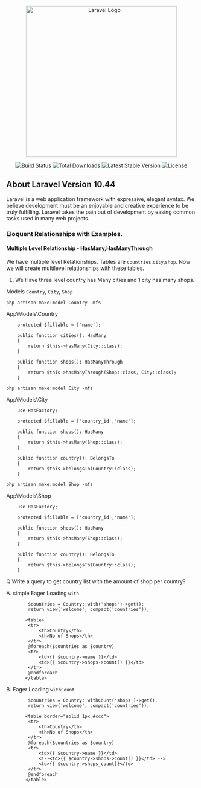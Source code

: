 <p align="center"><a href="https://laravel.com" target="_blank"><img src="https://raw.githubusercontent.com/laravel/art/master/logo-lockup/5%20SVG/2%20CMYK/1%20Full%20Color/laravel-logolockup-cmyk-red.svg" width="400" alt="Laravel Logo"></a></p>

<p align="center">
<a href="https://github.com/laravel/framework/actions"><img src="https://github.com/laravel/framework/workflows/tests/badge.svg" alt="Build Status"></a>
<a href="https://packagist.org/packages/laravel/framework"><img src="https://img.shields.io/packagist/dt/laravel/framework" alt="Total Downloads"></a>
<a href="https://packagist.org/packages/laravel/framework"><img src="https://img.shields.io/packagist/v/laravel/framework" alt="Latest Stable Version"></a>
<a href="https://packagist.org/packages/laravel/framework"><img src="https://img.shields.io/packagist/l/laravel/framework" alt="License"></a>
</p>

## About Laravel Version 10.44

Laravel is a web application framework with expressive, elegant syntax. We believe development must be an enjoyable and creative experience to be truly fulfilling. Laravel takes the pain out of development by easing common tasks used in many web projects.

###  Eloquent Relationships with Examples. 

#### Multiple Level Relationship - HasMany,HasManyThrough
We have multiple level Relationships.
Tables are `countries`,`city`,`shop`. Now we will create multilevel relationships with these tables.

1. We Have three level country has Many cities and 1 city has many shops.

Models `Country`, `City`, `Shop`


`php artisan make:model Country -mfs`

App\Models\Country

```
    protected $fillable = ['name'];

    public function cities(): HasMany
    {
        return $this->hasMany(City::class);
    }

    public function shops(): HasManyThrough
    {
        return $this->hasManyThrough(Shop::class, City::class);
    }

```
```php artisan make:model City -mfs```

App\Models\City

```
    use HasFactory;
    
    protected $fillable = ['country_id','name'];

    public function shops(): HasMany
    {
        return $this->hasMany(Shop::class);
    }

    public function country(): BelongsTo
    {
        return $this->belongsTo(Country::class);
    }
```



```php artisan make:model Shop -mfs```

App\Models\Shop

```
    use HasFactory;
    
    protected $fillable = ['country_id','name'];

    public function shops(): HasMany
    {
        return $this->hasMany(Shop::class);
    }

    public function country(): BelongsTo
    {
        return $this->belongsTo(Country::class);
    }
```


Q Write a query to get country list with the amount of shop per country?

A. simple Eager Loading `with`

```
        $countries = Country::with('shops')->get();
        return view('welcome', compact('countries'));
```
```
       <table>
        <tr>
            <th>Country</th>
            <th>No of Shops</th>
        </tr>
        @foreach($countries as $country)
        <tr>
            <td>{{ $country->name }}</td>
            <td>{{ $country->shops->count() }}</td>
        </tr>
        @endforeach
       </table>
```

B. Eager Loading `withCount`

```
        $countries = Country::withCount('shops')->get();
        return view('welcome', compact('countries'));
```
```
       <table border="solid 1px #ccc">
        <tr>
            <th>Country</th>
            <th>No of Shops</th>
        </tr>
        @foreach($countries as $country)
        <tr>
            <td>{{ $country->name }}</td>
            <!--<td>{{ $country->shops->count() }}</td> -->
            <td>{{ $country->shops_count}}</td>
        </tr>
        @endforeach
       </table>
       
```
